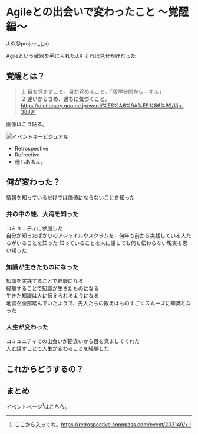 # Agileとの出会いで変わったこと 〜覚醒編〜

<div class="flushright">J.K(@project_j_k)</div>

Agileという武器を手に入れたJ.K
それは見せかけだった  

## 覚醒とは？
> １ 目を覚ますこと。目が覚めること。「昏睡状態から―する」  
> **２ 迷いからさめ、過ちに気づくこと。**
https://dictionary.goo.ne.jp/word/%E8%A6%9A%E9%86%92/#jn-38891

画像はこう貼る。

![イベントキービジュアル](images/chap-dummy/img.png?scale=0.5)

* Retrospective
* Refrective
* 他もあるよ。

## 何が変わった？
情報を知っているだけでは価値にならないことを知った  

### 井の中の蛙、大海を知った
コミュニティに参加した  
自分が知ったばかりのアジャイルやスクラムを、何年も前から実践している人たちがいることを知った
知っていることを人に話しても何も伝わらない現実を思い知った

### 知識が生きたものになった
知識を実践することで経験になる  
経験することで知識が生きたものになる  
生きた知識は人に伝えられるようになる  
地雷を全部踏んでいたようで、先人たちの教えはものすごくスムーズに知識となった  

### 人生が変わった
コミュニティでの出会いが勘違いから目を覚ましてくれた  
人と話すことで人生が変わることを経験した  

## これからどうするの？

## まとめ

イベントページ[^event]はこちら。

[^event]: ここから入ってね。https://retrospective.connpass.com/event/203149/
